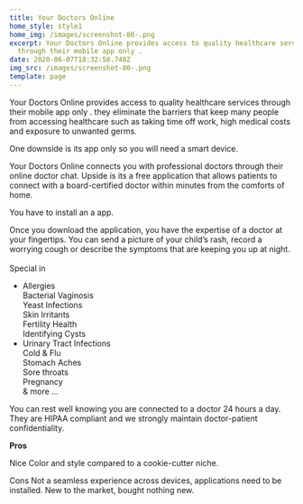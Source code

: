 ```yaml
---
title: Your Doctors Online
home_style: style1
home_img: /images/screenshot-80-.png
excerpt: Your Doctors Online provides access to quality healthcare services
  through their mobile app only .
date: 2020-06-07T18:32:58.748Z
img_src: /images/screenshot-80-.png
template: page
---
```

Your Doctors Online provides access to quality healthcare services through their mobile app only . they eliminate the barriers that keep many people from accessing healthcare such as taking time off work, high medical costs and exposure to unwanted germs. 

One downside is its app only so you will need a smart device. 

Your Doctors Online connects you with professional doctors through their online doctor chat. Upside is its a  free application that  allows  patients to connect with a board-certified doctor within minutes from the comforts of home. 

You have to install an a app. 

Once you download the application, you have the expertise of a doctor at your fingertips. You can send a picture of your child’s rash, record a worrying cough or describe the symptoms that are keeping you up at night. \
\
Special in

* Allergies\
  Bacterial Vaginosis\
  Yeast Infections\
  Skin Irritants\
  Fertility Health\
  Identifying Cysts
* Urinary Tract Infections\
  Cold & Flu\
  Stomach Aches\
  Sore throats\
  Pregnancy\
  & more …



You can rest well knowing you are connected to a doctor 24 hours a day. They are HIPAA compliant and we strongly maintain doctor-patient confidentiality.

**Pros** 

Nice Color and style compared to a cookie-cutter niche.

Cons Not a seamless experience across devices, applications need to be installed. 
New to the market, bought nothing new.